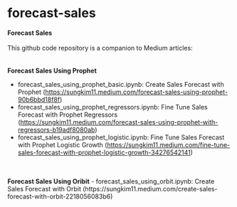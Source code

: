# forecast-sales
<B>Forecast Sales</B>
<BR>  
This github code repository is a companion to Medium articles:
<BR>
<BR>  
<B>Forecast Sales Using Prophet</B>
- forecast_sales_using_prophet_basic.ipynb: Create Sales Forecast with Prophet (https://sungkim11.medium.com/forecast-sales-using-prophet-90b6bbd18f8f)
- forecast_sales_using_prophet_regressors.ipynb: Fine Tune Sales Forecast with Prophet Regressors (https://sungkim11.medium.com/forecast-sales-using-prophet-with-regressors-b19adf8080ab)
- forecast_sales_using_prophet_logistic.ipynb: Fine Tune Sales Forecast with Prophet Logistic Growth (https://sungkim11.medium.com/fine-tune-sales-forecast-with-prophet-logistic-growth-34276542141)
<BR>
<BR>
<B>Forecast Sales Using Oribit</B>
- forecast_sales_using_orbit.ipynb: Create Sales Forecast with Orbit (https://sungkim11.medium.com/create-sales-forecast-with-orbit-2218056083b6)
